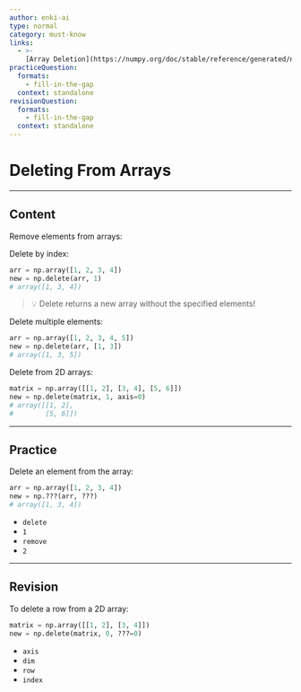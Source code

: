 ```yaml
---
author: enki-ai
type: normal
category: must-know
links:
  - >-
    [Array Deletion](https://numpy.org/doc/stable/reference/generated/numpy.delete.html){website}
practiceQuestion:
  formats:
    - fill-in-the-gap
  context: standalone
revisionQuestion:
  formats:
    - fill-in-the-gap
  context: standalone
---
```


# Deleting From Arrays

---

## Content

Remove elements from arrays:

Delete by index:

```python
arr = np.array([1, 2, 3, 4])
new = np.delete(arr, 1)
# array([1, 3, 4])
```

> 💡 Delete returns a new array without the specified elements!

Delete multiple elements:

```python
arr = np.array([1, 2, 3, 4, 5])
new = np.delete(arr, [1, 3])
# array([1, 3, 5])
```

Delete from 2D arrays:

```python
matrix = np.array([[1, 2], [3, 4], [5, 6]])
new = np.delete(matrix, 1, axis=0)
# array([[1, 2],
#        [5, 6]])
```

---

## Practice

Delete an element from the array:

```python
arr = np.array([1, 2, 3, 4])
new = np.???(arr, ???)
# array([1, 3, 4])
```

- `delete`
- `1`
- `remove`
- `2`

---

## Revision

To delete a row from a 2D array:

```python
matrix = np.array([[1, 2], [3, 4]])
new = np.delete(matrix, 0, ???=0)
```

- `axis`
- `dim`
- `row`
- `index`
